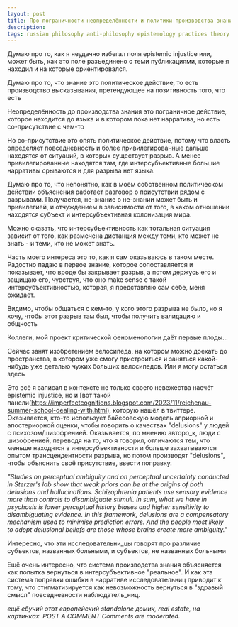 ```yaml
---
layout: post
title: Про пограничности неопределённости и политики производства знания 
description: 
tags: russian philosophy anti-philosophy epistemology practices theory repost 
---
```


Думаю про то, как я неудачно избегал поля epistemic injustice или, может быть, как это поле разъединено с теми публикациями, которые я находил и на которые ориентировался.

Думаю про то, что знание это политическое действие, то есть производство высказывания, претендующее на позитивность того, что есть

Неопределённость до производства знания это пограничное действие, которое находится до языка и в котором пока нет нарратива, но есть со-присутствие с чем-то

Но со-присутствие это опять политическое действие, потому что власть определяет повседневность и более привилегированные дальше находятся от ситуаций, в которых существует разрыв. А менее привилегированные находятся там, где интерсубъективные большие нарративы срываются и для разрыва нет языка. 

Думаю про то, что непонятно, как в моём собственном политическом действии объяснения работает разговор о присутствии рядом с разрывами. Получается, не-знание о не-знании может быть и привилегией, и отчуждением в зависимости от того, в каком отношении находятся субъект и интерсубъективная колонизация мира.

Можно сказать, что интерсубъективность как тотальная ситуация зависит от того, как размечена дистанция между теми, кто может не знать - и теми, кто не может знать.

Часть моего интереса это то, как я сам оказываюсь в таком месте. Радостно падаю в первое знание, которое сопоставляется и показывает, что вроде бы закрывает разрыв, а потом держусь его и защищаю его, чувствуя, что оно make sense с такой интерсубъективностью, которая, я представляю сам себе, меня ожидает.

Видимо, чтобы общаться с кем-то, у кого этого разрыва не было, но я хочу, чтобы этот разрыв там был, чтобы получить валидацию и общность

Коллеги, мой проект критической феноменологии даёт первые плоды...

Сейчас занят изобретением велосипеда, на котором можно доехать до пространства, в котором уже смогу пристроиться и заняться какой-нибудь уже деталью чужих больших велосипедов. Или я могу остаться здесь

Это всё я записал в контексте не только своего невежества насчёт epistemic injustice, но и [вот такой панели(https://imperfectcognitions.blogspot.com/2023/11/reichenau-summer-school-dealing-with.html), которую нашёл в твиттере. Оказывается, кто-то использует байесовскую модель априорной и апостериорной оценки, чтобы говорить о качествах "delusions" у людей с психозом/шизофренией. Оказывается, по мнению авторо_к, люди с шизофренией, переводя на то, что я говорил, отличаются тем, что меньше находятся в интерсубъективности и больше захватываются опытом трансцендентности разрыва, но потом производят "delusions", чтобы объяснить своё присутствие, ввести поправку. 

_"Studies on perceptual ambiguity and on perceptual uncertainty conducted in Sterzer's lab show that weak priors can be at the origins of both delusions and hallucinations. Schizophrenia patients use sensory evidence more than controls to disambiguate stimuli. In sum, what we have in psychosis is lower perceptual history biases and higher sensitivity to disambiguating evidence. In this framework, delusions are a compensatory mechanism used to minimise prediction errors. And the people most likely to adopt delusional beliefs are those whose brains create more ambiguity."_

Интересно, что эти исследовательни_цы говорят про различие субъектов, названных больными, и субъектов, не названных больными

Ещё очень интересно, что система производства знания объясняется как попытка вернуться в интерсубъективное "реальное". И как эта система поправки ошибки в нарративе исследовательниц приводит к тому, что стигматизируется как невозможность вернуться в "здравый смысл" повседневности наблюдатель_ниц.

_ещё ебучий этот европейский standalone домик, real estate, на картинках. POST A COMMENT Comments are moderated._
